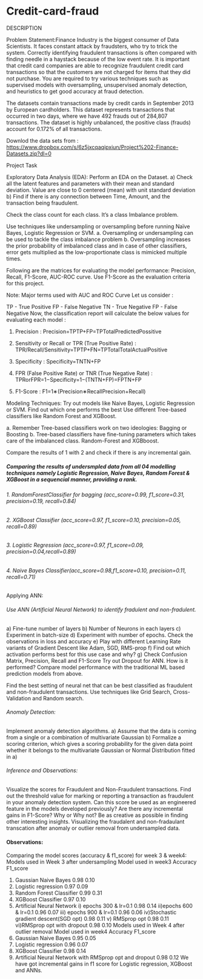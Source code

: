 # Credit-card-fraud
DESCRIPTION

Problem Statement:Finance Industry is the biggest consumer of Data Scientists. It faces constant attack by fraudsters, who try to trick the system. Correctly identifying fraudulent transactions is often compared with finding needle in a haystack because of the low event rate. It is important that credit card companies are able to recognize fraudulent credit card transactions so that the customers are not charged for items that they did not purchase. You are required to try various techniques such as supervised models with oversampling, unsupervised anomaly detection, and heuristics to get good accuracy at fraud detection. 

The datasets contain transactions made by credit cards in September 2013 by European cardholders. This dataset represents transactions that occurred in two days, where we have 492 frauds out of 284,807 transactions. The dataset is highly unbalanced, the positive class (frauds) account for 0.172% of all transactions.

Downlod the data sets from : https://www.dropbox.com/s/6z5jxcqaqipxiun/Project%202-Finance-Datasets.zip?dl=0

Project Task

Exploratory Data Analysis (EDA):
Perform an EDA on the Dataset. 
a) Check all the latent features and parameters with their mean and standard deviation. Value are close to 0 centered (mean) with unit standard deviation 
b) Find if there is any connection between Time, Amount, and the transaction being fraudulent.

Check the class count for each class. It’s a class Imbalance problem.

Use techniques like undersampling or oversampling before running Naïve Bayes, Logistic Regression or SVM. 
  a. Oversampling or undersampling can be used to tackle the class imbalance problem 
  b. Oversampling increases the prior probability of imbalanced class and in case of other classifiers, error gets multiplied as the low-proportionate class is mimicked multiple times. 
 
  Following are the matrices for evaluating the model performance:
  Precision, Recall, F1-Score, AUC-ROC curve. Use F1-Score as the evaluation criteria for this project.

Note: Major terms used with AUC and ROC Curve
Let us consider :

TP - True Positive
FP - False Negative
TN - True Negative
FP - False Negative
Now, the classification report will calculate the below values for evaluating each model :

1. Precision :
Precision=TPTP+FP=TPTotalPredictedPossitive

2. Sensitivity or Recall or TPR (True Positive Rate) :
TPR/Recall/Sensitivity=TPTP+FN=TPTotalTotalActualPositive

3. Specificity :
Specificity=TNTN+FP

4. FPR (False Positive Rate) or TNR (True Negative Rate) :
TPRorFPR=1−Specificity=1−(TNTN+FP)=FPTN+FP

5. F1-Score :
F1=1∗(Precision∗RecallPrecision+Recall)


Modeling Techniques:
Try out models like Naive Bayes, Logistic Regression or SVM. Find out which one performs the best Use different Tree-based classifiers like Random Forest and XGBoost.

   a.    Remember Tree-based classifiers work on two ideologies: Bagging or Boosting
   b.    Tree-based classifiers have fine-tuning parameters which takes care of the imbalanced class. Random-Forest and XGBboost.

Compare the results of 1 with 2 and check if there is any incremental gain.

##### Comparing the results of undersmpled data from all 04 modelling techniques namely Logistic Regression, Naive Bayes, Random Forest & XGBoost in a sequencial manner, providing a rank.
###### 1. RandomForestClassifier for bagging (acc_score=0.99, f1_score=0.31, precision=0.19, recall=0.84)
###### 2. XGBoost Classifier (acc_score=0.97, f1_score=0.10, precision=0.05, recall=0.89)
###### 3. Logistic Regression (acc_score=0.97, f1_score=0.09, precision=0.04,recall=0.89)
###### 4. Naive Bayes Classifier(acc_score=0.98,f1_score=0.10, precision=0.11, recall=0.71)


Applying ANN:
###### Use ANN (Artificial Neural Network) to identify fradulent and non-fradulent.

a)    Fine-tune number of layers
b)    Number of Neurons in each layers
c)    Experiment in batch-size
d)    Experiment with number of epochs. Check the observations in loss and accuracy
e)    Play with different Learning Rate variants of Gradient Descent like Adam, SGD, RMS-prop
f)    Find out which activation performs best for this use case and why?
g)    Check Confusion Matrix, Precision, Recall and F1-Score
Try out Dropout for ANN. How is it performed? Compare model performance with the traditional ML based prediction models from above.

Find the best setting of neural net that can be best classified as fraudulent and non-fraudulent transactions. Use techniques like Grid Search, Cross-Validation and Random search.
###### Anomaly Detection:
Implement anomaly detection algorithms. 
a) Assume that the data is coming from a single or a combination of multivariate Gaussian 
b) Formalize a scoring criterion, which gives a scoring probability for the given data point whether it belongs to the multivariate Gaussian or Normal Distribution fitted in a)

###### Inference and Observations:
Visualize the scores for Fraudulent and Non-Fraudulent transactions.
Find out the threshold value for marking or reporting a transaction as fraudulent in your anomaly detection system.
Can this score be used as an engineered feature in the models developed previously? Are there any incremental gains in F1-Score? Why or Why not?
Be as creative as possible in finding other interesting insights.
Visualizing the fraudalent and non-fradaulant transcation after anomaly or outlier removal from undersampled data.

#### Observations:

Comparing the model scores (accuracy & f1_score) for week 3 & week4:
Models used in Week 3 after undersampling
Model used in week3	Accuracy	F1_score
1. Gaussian Naive Bayes	0.98	0.10
2. Logistic regression	0.97	0.09
3. Random Forest Classifier	0.99	0.31
4. XGBoost Classifier	0.97	0.10
5. Artificial Neural Network
i) epochs 300 & lr=0.1	0.98	0.14
ii)epochs 600 & lr=0.1	0.96	0.07
iii) epochs 900 & lr=0.1	0.96	0.06
iv)Stochastic gradient descent(SGD opt)	0.98	0.11
v) RMSprop opt	0.98	0.11
vi)RMSprop opt with dropout	0.98	0.10
Models used in Week 4 after outlier removal
Model used in week4	Accuracy	F1_score
1. Gaussian Naive Bayes	0.95	0.05
2. Logistic regression	0.96	0.07
3. XGBoost Classifier	0.98	0.14
4. Artificial Neural Network with RMSprop opt and dropout	0.98	0.12
We have got incremental gains in f1 score for Logistic regression, XGBoost and ANNs.
